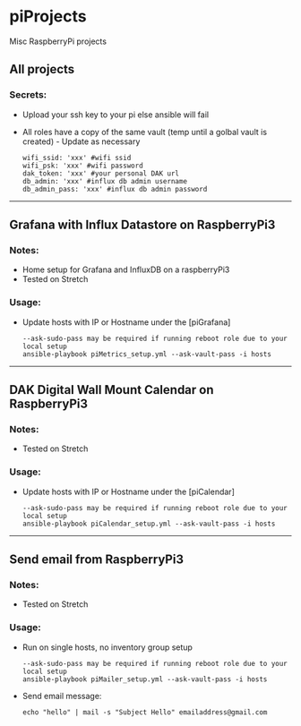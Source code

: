 # piProjects
Misc RaspberryPi projects

## All projects
### Secrets:
* Upload your ssh key to your pi else ansible will fail
* All roles have a copy of the same vault (temp until a golbal vault is created) - Update as necessary

  ```
  wifi_ssid: 'xxx' #wifi ssid
  wifi_psk: 'xxx' #wifi password
  dak_token: 'xxx' #your personal DAK url
  db_admin: 'xxx' #influx db admin username
  db_admin_pass: 'xxx' #influx db admin password
  ```

---
## Grafana with Influx Datastore on RaspberryPi3
### Notes:
* Home setup for Grafana and InfluxDB on a raspberryPi3
* Tested on Stretch

### Usage:
* Update hosts with IP or Hostname under the [piGrafana]

  ```
  --ask-sudo-pass may be required if running reboot role due to your local setup
  ansible-playbook piMetrics_setup.yml --ask-vault-pass -i hosts
  ```

---
## DAK Digital Wall Mount Calendar on RaspberryPi3
### Notes:
* Tested on Stretch

### Usage:
* Update hosts with IP or Hostname under the [piCalendar]

  ```
  --ask-sudo-pass may be required if running reboot role due to your local setup
  ansible-playbook piCalendar_setup.yml --ask-vault-pass -i hosts
  ```

---
## Send email from RaspberryPi3
### Notes:
* Tested on Stretch

### Usage:
* Run on single hosts, no inventory group setup

  ```
  --ask-sudo-pass may be required if running reboot role due to your local setup
  ansible-playbook piMailer_setup.yml --ask-vault-pass -i hosts
  ```

* Send email message:

  ```
  echo "hello" | mail -s "Subject Hello" emailaddress@gmail.com
  ```
